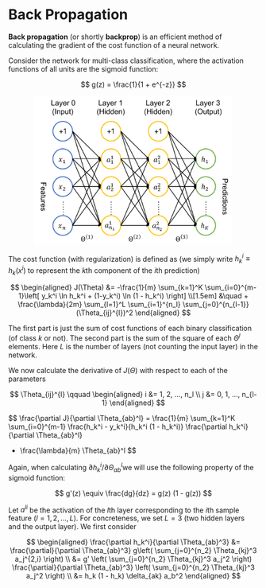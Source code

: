 # Back Propagation

**Back propagation** (or shortly **backprop**) is an efficient method of calculating the gradient of the cost function of a neural network. 

Consider the network for multi-class classification, where the activation functions of all units are the sigmoid function:

$$
g(z) = \frac{1}{1 + e^{-z}}
$$

<center>
<img src="Figures/neural_network.svg" alt="neural network" width="400px">
</center>

The cost function (with regularization) is defined as (we simply write $h_k^i \equiv h_k(x^i)$ to represent the $k$th component of the $i$th prediction)

$$
\begin{aligned}
    J(\Theta) &= -\frac{1}{m} 
    \sum_{k=1}^K \sum_{i=0}^{m-1}\left[
        y_k^i \ln h_k^i
        + (1-y_k^i) \ln (1 - h_k^i)
    \right]
    \\[1.5em] &\quad 
    + \frac{\lambda}{2m} 
    \sum_{l=1}^L \sum_{i=1}^{n_l} \sum_{j=0}^{n_{l-1}}
    (\Theta_{ij}^{l})^2
\end{aligned}
$$

The first part is just the sum of cost functions of each binary classification (of class $k$ or not). The second part is the sum of the square of each $\Theta^{l}$ elements. Here $L$ is the number of layers (not counting the input layer) in the network. 

We now calculate the derivative of $J(\Theta)$ with respect to each of the parameters 

$$
\Theta_{ij}^{l} \qquad
\begin{aligned}
    i &= 1, 2, ..., n_l \\
    j &= 0, 1, ..., n_{l-1}
\end{aligned}
$$

$$
\frac{\partial J}{\partial \Theta_{ab}^l}
= \frac{1}{m} \sum_{k=1}^K \sum_{i=0}^{m-1}
\frac{h_k^i - y_k^i}{h_k^i (1 - h_k^i)}
\frac{\partial h_k^i}{\partial \Theta_{ab}^l}
+ \frac{\lambda}{m} \Theta_{ab}^l
$$

Again, when calculating $\partial h_k^i / \partial \Theta_{ab}^{l}$we will use the following property of the sigmoid function:

$$
g'(z) \equiv \frac{dg}{dz} = g(z) (1 - g(z))
$$

Let $a^{li}$ be the activation of the $l$th layer corresponding to the $i$th sample feature ($l = 1,2,...,L$). For concreteness, we set $L=3$ (two hidden layers and the output layer). We first consider 

$$
\begin{aligned}
    \frac{\partial h_k^i}{\partial \Theta_{ab}^3}
    &= \frac{\partial}{\partial \Theta_{ab}^3}
    g\left(
        \sum_{j=0}^{n_2} \Theta_{kj}^3 a_j^{2,i}
    \right)
    \\
    &= g' \left(
        \sum_{j=0}^{n_2} \Theta_{kj}^3 a_j^2
    \right)
    \frac{\partial}{\partial \Theta_{ab}^3}
    \left(
        \sum_{j=0}^{n_2} \Theta_{kj}^3 a_j^2
    \right)
    \\
    &= h_k (1 - h_k) \delta_{ak} a_b^2
\end{aligned}
$$

